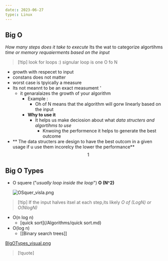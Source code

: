 ```yaml
---
date:: 2023-06-27
type:: Linux
---
```

## Big O
*How many steps does it take to execute*
Its the wat to categorize algortihms  *time or memory requaierments based on the input*
>[!tip] look for loops :)
>signular loop is one O fo N 

- growth with respecet to input 
- constans does not matter 
- worst case is tpyically a measure    
- Its not meannt to be an exact measument '
	- it genaralaizes the growth of your algorithm 
		- Example :
			- Oh of N means that the algorithm will gorw linearly based on the input  
		- **Why to use it**
			- It helps us make deciosion about what *data structers and algortihms to use*
				- Knwoing the performence it helps to generate the best outcome 
- ** The data structers are design to have the best outcom in a given usage if u  use them incorelcy the lower the performance**
$$1$$
## Big O Types
- O squere ("*usually loop inside the loop*")
	**O (N^2)**
 
	 ![OSquer_visla.png](/static/OSquer_visla.png)
  
>[!tip] If the input halves itsel at each step,its likely *O of (LogN) or O(NlogN)*
	
- O(n log n)
	- [quick sort](/Algorithms/quick sort.md)
- O(log n)
	- [[Binary search trees]]
	
[BIgOTypes_visual.png](/static/BIgOTypes_visual.png)




>[!quote] 